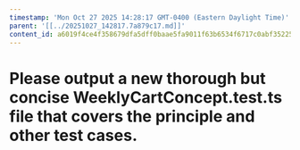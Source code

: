 ```yaml
---
timestamp: 'Mon Oct 27 2025 14:28:17 GMT-0400 (Eastern Daylight Time)'
parent: '[[../20251027_142817.7a879c17.md]]'
content_id: a6019f4ce4f358679dfa5dff0baae5fa9011f63b6534f6717c0abf3522554f7a
---
```


# Please output a new thorough but concise WeeklyCartConcept.test.ts file that covers the principle and other test cases.
